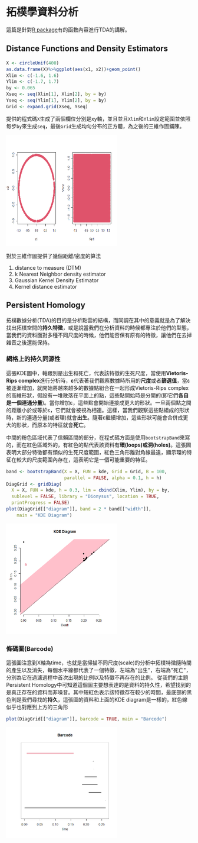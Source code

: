 # 拓樸學資料分析
這篇是針對[R package](https://cran.r-project.org/web/packages/TDA/vignettes/article.pdf)有的函數內容進行TDA的講解。

## Distance Functions and Density Estimators
```r
X <- circleUnif(400)
as.data.frame(X)%>%ggplot(aes(x1, x2))+geom_point()
Xlim <- c(-1.6, 1.6)
Ylim <- c(-1.7, 1.7)
by <- 0.065
Xseq <- seq(Xlim[1], Xlim[2], by = by)
Yseq <- seq(Ylim[1], Ylim[2], by = by)
Grid <- expand.grid(Xseq, Yseq)
```
提供的程式碼`X`生成了兩個欄位分別是xy軸，並且並且`Xlim`和`Ylim`設定範圍並依照每步`by`來生成`seq`，最後`Grid`生成均勻分布的正方體，為之後的三維作圖鋪陳。

<img src="../Images/tda1.png" alt="描述" width="300" height="300"></img>

對於三維作圖提供了幾個距離/密度的算法
1. distance to measure (DTM)
2. k Nearest Neighbor density estimator
3. Gaussian Kernel Density Estimator
4. Kernel distance estimator

##  Persistent Homology
拓樸數據分析(TDA)的目的是分析點雲的結構，而同調在其中的意義就是為了解決找出拓樸空間的**持久特徵**，或是說當我們在分析資料的時候都專注於他們的型態，當我們的資料面對多種不同尺度的時候，他們能否保有原有的特徵，讓他們在去掉雜音之後還能保持。
### 網格上的持久同源性
這張KDE圖中，軸跟別是出生和死亡，代表該特徵的生死尺度，當使用**Vietoris-Rips complex**進行分析時，**ε**代表著我們觀察數據時所用的**尺度**或者**篩選值**，當ε被逐漸增加，就開始將越來越多的數據點組合在一起形成Vietoris-Rips complex的高維形狀，假設有一堆散落在平面上的點，這些點開始時是分開的(即它們**各自是一個連通分量**)。當你增加ε，這些點會開始連接成更大的形狀。一旦兩個點之間的距離小於或等於ε，它們就會被視為相連。這樣，當我們觀察這些點組成的形狀時，新的連通分量(或者環)就會**出生**。隨著ε繼續增加，這些形狀可能會合併成更大的形狀，而原本的特征就會**死亡**。

中間的粉色區域代表了信賴區間的部分，在程式碼方面是使用`bootstrapBand`來寫的，而在紅色區域外的，有紅色的點代表該資料有**環(loops)或洞(holes)**。這張圖表明大部分特徵都有類似的生死尺度範圍，紅色三角形離對角線最遠，顯示環的特征在較大的尺度範圍內存在，這表明它是一個可能重要的特征。
```r
band <- bootstrapBand(X = X, FUN = kde, Grid = Grid, B = 100,
                      parallel = FALSE, alpha = 0.1, h = h)
DiagGrid <- gridDiag(
  X = X, FUN = kde, h = 0.3, lim = cbind(Xlim, Ylim), by = by,
  sublevel = FALSE, library = "Dionysus", location = TRUE,
  printProgress = FALSE)
plot(DiagGrid[["diagram"]], band = 2 * band[["width"]],
    main = "KDE Diagram")
```
<img src="../Images/kde_diag.png" alt="描述" width="300" height="300"></img>

### 條碼圖(Barcode)
這張圖注意到X軸為time，也就是當掃描不同尺度(scale)的分析中拓樸特徵隨時間的產生以及消失，每個水平線都代表了一個特徵，左端為"出生"，右端為"死亡"，分別為它在過濾過程中首次出現的比例以及特徵不再存在的比例。
從我們的主題Persistent Homology中可知道這個圖主要想表達的是資料的持久性，希望找到的是真正存在的資料而非噪音。其中短紅色表示該特徵存在較少的時間，最底部的黑色則是我們尋找的**持久**，這張圖的資料和上面的KDE diagram是一樣的，紅色線似乎也對應到上方的三角形
```r
plot(DiagGrid[["diagram"]], barcode = TRUE, main = "Barcode")
```

<img src="../Images/barcode.png" alt="描述" width="300" height="300"></img>